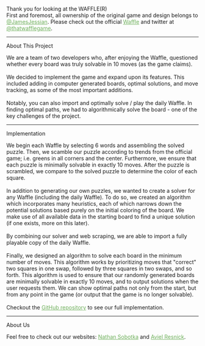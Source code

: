 Thank you for looking at the WAFFLE(R) <br>
First and foremost, all ownership of the original game and design belongs to <a href="https://twitter.com/jamesjessian" style="color: #6fb05c;"  target="_blank">@JamesJessian</a>. 
            Please check out the official <a href="https://wafflegame.net" style="color: #6fb05c;" target="_blank">Waffle</a> and twitter at <a href="https://twitter.com/thatwafflegame" style="color: #6fb05c;" target="_blank">@thatwafflegame</a>.
            <hr>
            <div class = "about_heading" id="About"><p>About This Project</p></div>
            We are a team of two developers who, after enjoying the Waffle, questioned whether every board was truly solvable in 10 moves (as the game claims). <br><br>
            We decided to implement the game and expand upon its features. This included adding in computer generated boards, optimal solutions, and move tracking, as some of the most important additions. <br><br>
            Notably, you can also import and optimally solve / play the daily Waffle. In finding optimal paths, we had to algorithmically solve the board - one of the key challenges of the project. 
            <hr>
            <div class = "about_heading" id="Implementation"><p>Implementation</p></div>
            We begin each Waffle by selecting 6 words and assembling the solved puzzle. Then, we scamble our puzzle according to trends from the official game; i.e. greens in all corners and the center. 
            Furthermore, we ensure that each puzzle is minimally solvable in exactly 10 moves. After the puzzle is scrambled, we compare to the solved puzzle to determine the color of each square. <br><br>
            In addition to generating our own puzzles, we wanted to create a solver for any Waffle (including the daily Waffle). To do so, we created an algorithm which incorporates 
            many heuristics, each of which narrows down the potential solutions based purely on the initial coloring of the board. We make use of all available data in the starting board to find a unique solution (if one exists, more on this later).<br><br>
            By combining our solver and web scraping, we are able to import a fully playable copy of the daily Waffle. <br><br>
            Finally, we designed an algorithm to solve each board in the minimum number of moves. This algorithm works by prioritizing moves that "correct" two squares in one swap, followed by
            three squares in two swaps, and so forth. This algorithm is used to ensure that our randomly generated boards are minimally solvable in exactly 10 moves, and to output solutions when the user requests them.
            We can show optimal paths not only from the start, but from any point in the game (or output that the game is no longer solvable).<br><br>
            Checkout the <a href="https://github.com/nsobotka/Waffler" style="color: #6fb05c;" target="_blank">GitHub repository</a> to see our full implementation.
            <hr>
            <div class = "about_heading" id="About Us"><p>About Us</p></div>
            Feel free to check out our websites: <a href="https://nsobotka.github.io" style="color: #6fb05c;" target="_blank">Nathan Sobotka</a> and <a href="http://avielresnick.com" style="color: #6fb05c;" target="_blank">Aviel Resnick</a>. <br><br><br>
        </div>
